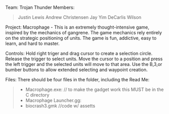 Team: Trojan Thunder
Members:
> Justin Lewis
> Andrew Christensen
> Jay Yim
> DeCarlis Wilson

Project: Macrophage - This is an extremely thought-intensive game, inspired by the mechanics of
gangrene. The game mechanics rely entirely on the strategic positioning of units.
The game is fun, addictive, easy to learn, and hard to master.

Controls:
Hold right triger and drag cursor to create a selection circle.
Release the trigger to select units.
Move the cursor to a position and press the left trigger and the selected units will move to that area.
Use the B,3,or bumber buttons to allow extended selecting and waypoint creation.

Files:
There should be four files in the folder, including the Read Me:
> - Macrophage.exe: // to make the gadget work this MUST be in the C directory
> - Macrophage Launcher.gg:
> - biocrash3.gmk //code w/ assetts